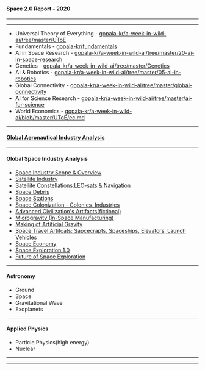 
#### Space 2.0 Report - 2020

--------------------------
------------------------------

- Universal Theory of Everything - [gopala-kr/a-week-in-wild-ai/tree/master/UToE](https://github.com/gopala-kr/a-week-in-wild-ai/blob/master/UToE)
- Fundamentals - [gopala-kr/fundamentals](https://github.com/gopala-kr/fundamentals/tree/master/use-cases)
- AI in Space Research - [gopala-kr/a-week-in-wild-ai/tree/master/20-ai-in-space-research](https://github.com/gopala-kr/a-week-in-wild-ai/tree/master/20-ai-in-space-research)
- Genetics - [gopala-kr/a-week-in-wild-ai/tree/master/Genetics](https://github.com/gopala-kr/a-week-in-wild-ai/tree/master/Genetics)
- AI & Robotics - [gopala-kr/a-week-in-wild-ai/tree/master/05-ai-in-robotics](https://github.com/gopala-kr/a-week-in-wild-ai/tree/master/05-ai-in-robotics)
- Global Connectivity - [gopala-kr/a-week-in-wild-ai/tree/master/global-connectivity](https://github.com/gopala-kr/a-week-in-wild-ai/tree/master/global-connectivity)
- AI for Science Research - [gopala-kr/a-week-in-wild-ai/tree/master/ai-for-science](https://github.com/gopala-kr/a-week-in-wild-ai/tree/master/ai-for-science)
- World Economics - [gopala-kr/a-week-in-wild-ai/blob/master/UToE/ec.md](https://github.com/gopala-kr/a-week-in-wild-ai/blob/master/UToE/ec.md)

----------------
#### [Global Aeronautical Industry Analysis](https://github.com/gopala-kr/Quantum-Dots/blob/master/10-Space-2.0/g.md)

-------------------------

#### Global Space Industry Analysis

 - [Space Industry Scope & Overview](https://github.com/gopala-kr/Quantum-Dots/blob/master/10-Space-2.0/space_industry_overview.md)
 - [Satellite Industry](https://github.com/gopala-kr/Quantum-Dots/blob/master/10-Space-2.0/satellites.md)
 - [Satellite Constellations:LEO-sats & Navigation](https://github.com/gopala-kr/Quantum-Dots/blob/master/10-Space-2.0/satellite_constellation.md)
 - [Space Debris](https://github.com/gopala-kr/Quantum-Dots/blob/master/10-Space-2.0/space_debris.md)
 - [Space Stations](https://github.com/gopala-kr/Quantum-Dots/blob/master/10-Space-2.0/space_stations.md)
 - [Space Colonization - Colonies, Industries](https://github.com/gopala-kr/Quantum-Dots/blob/master/10-Space-2.0/space_colonization.md)
 - [Advanced Civilization's Artifacts(fictional)](https://github.com/gopala-kr/Quantum-Dots/blob/master/10-Space-2.0/advanced_civilizations.md)
 - [Microgravity (In-Space Manufacturing)](https://github.com/gopala-kr/Quantum-Dots/blob/master/10-Space-2.0/inspace_manufacturing.md)
 - [Making of Artificial Gravity](https://github.com/gopala-kr/Quantum-Dots/blob/master/10-Space-2.0/artificial_gravity.md)
 - [Space Travel Artifcats: Sapcecrapts, Spaceships, Elevators, Launch Vehicles](https://github.com/gopala-kr/Quantum-Dots/blob/master/10-Space-2.0/spacecrafts_%26_rockets.md)
 - [Space Economy](https://github.com/gopala-kr/Quantum-Dots/blob/master/10-Space-2.0/space_economy.md)
 - [Space Exploration 1.0](https://github.com/gopala-kr/Quantum-Dots/blob/master/10-Space-2.0/space_exploration_1.0_%26_2.0.md)
 - [Future of Space Exploration](https://github.com/gopala-kr/Quantum-Dots/blob/master/10-Space-2.0/future_of_space_exploration.md)
 
--------------------
#### Astronomy
   - Ground
   - Space
   - Gravitational Wave
   - Exoplanets

----------------
#### Applied Physics
   - Particle Physics(high energy)
   - Nuclear

----------------
---------------------------
